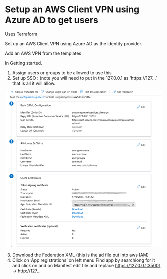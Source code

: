 # Setup an AWS Client VPN using Azure AD to get users 

Uses Terraform



Set up an AWS Client VPN using Azure AD as the identity provider.

Add an AWS VPN from the templates

In Getting started.
1.	Assign users or groups to be allowed to use this
2.	Set up SSO :
(note you will need to put in the 127.0.0.1 as ‘https://127...’ that is all it will allow.

![picture of the MS settings](docs/picture1.png)

3.	Download the Federation XML (this is the ad file put into aws IAM)
4.	Click on ‘App registrations’ on left menu 
Find app by searchiong for it and click on and on Manifest
edit file and replace https://127.0.0.1:35001 -> http://127...



